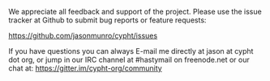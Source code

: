 We appreciate all feedback and support of the project.
Please use the issue tracker at Github to submit bug reports or feature requests:

https://github.com/jasonmunro/cypht/issues

If you have questions you can always E-mail me directly at jason at cypht dot org,
or jump in our IRC channel at #hastymail on freenode.net or our chat at: https://gitter.im/cypht-org/community
